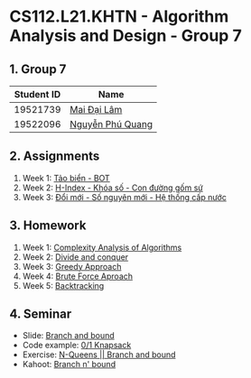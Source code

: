 # CS112.L21.KHTN - Algorithm Analysis and Design - Group 7

## 1. Group 7
| Student ID | Name |
| --- | --- |
| 19521739 | [Mai Đại Lâm](https://github.com/Kaito-Kido) |
| 19522096 | [Nguyễn Phú Quang](https://github.com/McPepperoni) |

## 2. Assignments
1. Week 1: [Tảo biển - BOT](https://github.com/McPepperoni/CS112.L21.KHTN/tree/main/Homework/Week1)
2. Week 2: [H-Index - Khóa số - Con đường gốm sứ](https://github.com/McPepperoni/CS112.L21.KHTN/tree/main/Homework/Week2)
3. Week 3: [Đổi mới - Số nguyên mới - Hệ thống cấp nước](https://github.com/McPepperoni/CS112.L21.KHTN/tree/main/Assignments/Week3)

## 3. Homework
1. Week 1: [Complexity Analysis of Algorithms]() 
2. Week 2: [Divide and conquer]()
3. Week 3: [Greedy Approach]()
4. Week 4: [Brute Force Aproach]()
5. Week 5: [Backtracking](https://github.com/McPepperoni/CS112.L21.KHTN/tree/main/Homework/Week5)
## 4. Seminar
- Slide: [Branch and bound](https://uithcm-my.sharepoint.com/:p:/g/personal/19522096_ms_uit_edu_vn/EcqemTVRv5xGtiNv5ozW0hsBwJe-GT9M_YCdJaCdPD0LCw?e=XNNPTa)
- Code example: [0/1 Knapsack]()
- Exercise: [N-Queens || Branch and bound](https://drive.google.com/drive/folders/1OtuymA9cYkc6OGFagGY5_bQpO30QUl05?usp=sharing)
- Kahoot: [Branch n' bound](https://create.kahoot.it/share/branch-n-bound/138d3fe3-6cea-43c2-adcf-5e7380a28f6d)
